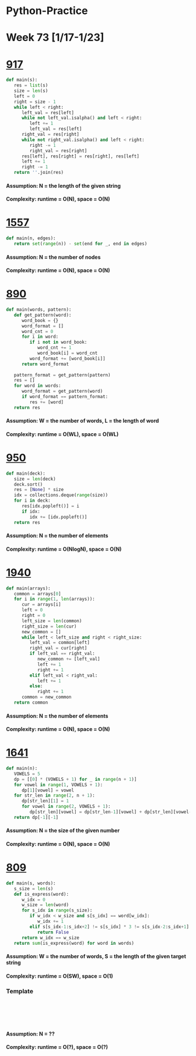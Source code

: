 # Python-Practice

# Week 73 [1/17-1/23]

# [917](https://leetcode.com/problems/reverse-only-letters/)
```python
def main(s):
   res = list(s)
   size = len(s)
   left = 0
   right = size - 1
   while left < right:
      left_val = res[left]
      while not left_val.isalpha() and left < right:
         left += 1
         left_val = res[left]
      right_val = res[right]
      while not right_val.isalpha() and left < right:
         right -= 1
         right_val = res[right]
      res[left], res[right] = res[right], res[left]
      left += 1
      right -= 1
   return ''.join(res)
```
#### Assumption: N = the length of the given string
#### Complexity: runtime = O(N), space = O(N)

# [1557](https://leetcode.com/problems/minimum-number-of-vertices-to-reach-all-nodes/)
```python
def main(n, edges):
   return set(range(n)) - set(end for _, end in edges)
```
#### Assumption: N = the number of nodes
#### Complexity: runtime = O(N), space = O(N)

# [890](https://leetcode.com/problems/find-and-replace-pattern/)
```python
def main(words, pattern):
   def get_pattern(word):
      word_book = {}
      word_format = []
      word_cnt = 0
      for i in word:
         if i not in word_book:
            word_cnt += 1
            word_book[i] = word_cnt
         word_format += [word_book[i]]
      return word_format
   
   pattern_format = get_pattern(pattern)
   res = []
   for word in words:
      word_format = get_pattern(word)
      if word_format == pattern_format:
         res += [word]
   return res
```
#### Assumption: W = the number of words, L = the length of word
#### Complexity: runtime = O(WL), space = O(WL)

# [950](https://leetcode.com/problems/reveal-cards-in-increasing-order/)
```python
def main(deck):
   size = len(deck)
   deck.sort()
   res = [None] * size
   idx = collections.deque(range(size))
   for i in deck:
      res[idx.popleft()] = i
      if idx:
         idx += [idx.popleft()]
   return res
```
#### Assumption: N = the number of elements
#### Complexity: runtime = O(NlogN), space = O(N)

# [1940](https://leetcode.com/problems/longest-common-subsequence-between-sorted-arrays/)
```python
def main(arrays):
   common = arrays[0]
   for i in range(1, len(arrays)):
      cur = arrays[i]
      left = 0
      right = 0
      left_size = len(common)
      right_size = len(cur)
      new_common = []
      while left < left_size and right < right_size:
         left_val = common[left]
         right_val = cur[right]
         if left_val == right_val:
            new_common += [left_val]
            left += 1
            right += 1
         elif left_val < right_val:
            left += 1
         else:
            right += 1
      common = new_common
   return common
```
#### Assumption: N = the number of elements
#### Complexity: runtime = O(N), space = O(N)

# [1641](https://leetcode.com/problems/count-sorted-vowel-strings/)
```python
def main(n):
   VOWELS = 5
   dp = [[0] * (VOWELS + 1) for _ in range(n + 1)]
   for vowel in range(1, VOWELS + 1):
      dp[1][vowel] = vowel
   for str_len in range(2, n + 1):
      dp[str_len][1] = 1
      for vowel in range(2, VOWELS + 1):
         dp[str_len][vowel] = dp[str_len-1][vowel] + dp[str_len][vowel-1]
   return dp[-1][-1]
```
#### Assumption: N = the size of the given number
#### Complexity: runtime = O(N), space = O(N)

# [809](https://leetcode.com/problems/expressive-words/)
```python
def main(s, words):
   s_size = len(s)
   def is_express(word):
      w_idx = 0
      w_size = len(word)
      for s_idx in range(s_size):
         if w_idx < w_size and s[s_idx] == word[w_idx]:
            w_idx += 1
         elif s[s_idx-1:s_idx+2] != s[s_idx] * 3 != s[s_idx-2:s_idx+1]:
            return False
      return w_idx == w_size
   return sum(is_express(word) for word in words)
```
#### Assumption: W = the number of words, S = the length of the given target string
#### Complexity: runtime = O(SW), space = O(1)

### Template
# []()
```sql
```

# []()
```python
```
#### Assumption: N = ??
#### Complexity: runtime = O(?), space = O(?)
